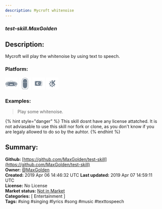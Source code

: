 ```yaml
---
description: Mycroft whitenoise
---
```


### _test-skill.MaxGolden_  
## Description:  
Mycroft will play the whitenoise by using text to speech.  
  
  
### Platform:  
 ![Mark I](../.gitbook/assets/mark-1-icon.png)  ![Mark II](../.gitbook/assets/mark-2-icon.png)  ![Picroft](../.gitbook/assets/picroft-icon.png)  ![plasmoid](../.gitbook/assets/kde.png)   
### Examples:  
> Play some whitenoise.  
  
{% hint style="danger" %}
This skill dosnt have any license attatched. It is not adviasable to use this skill nor fork or clone, as you don't know if you are legaly allowed to do so by the auhtor.
{% endhint %}
  
## Summary:  
**Github:** [https://github.com/MaxGolden/test-skill](https://github.com/MaxGolden/test-skill)  
**Owner:** [@MaxGolden](https://github.com/MaxGolden)  
**Created:** 2019 Apr 06 14:46:32 UTC  **Last updated:** 2019 Apr 07 14:59:11 UTC  
**License:** No License  
**Market status:** [Not in Market](https://market.mycroft.ai/skill/)  
**Categories:** [ Entertainment ]   
**Tags:** \#sing \#singing \#lyrics \#song \#music \#texttospeech   

